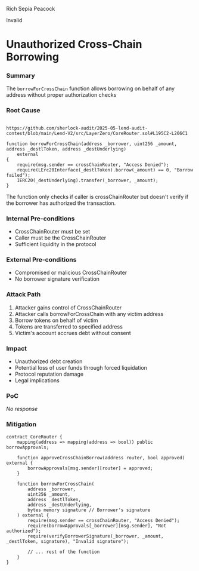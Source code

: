 Rich Sepia Peacock

Invalid

# Unauthorized Cross-Chain Borrowing

### Summary

The `borrowForCrossChain` function allows borrowing on behalf of any address without proper authorization checks

### Root Cause

```solidity

https://github.com/sherlock-audit/2025-05-lend-audit-contest/blob/main/Lend-V2/src/LayerZero/CoreRouter.sol#L195C2-L206C1

function borrowForCrossChain(address _borrower, uint256 _amount, address _destlToken, address _destUnderlying)
    external
{
    require(msg.sender == crossChainRouter, "Access Denied");
    require(LErc20Interface(_destlToken).borrow(_amount) == 0, "Borrow failed");
    IERC20(_destUnderlying).transfer(_borrower, _amount);
}
```
The function only checks if caller is crossChainRouter but doesn't verify if the borrower has authorized the transaction.

### Internal Pre-conditions

- CrossChainRouter must be set
- Caller must be the CrossChainRouter
- Sufficient liquidity in the protocol

### External Pre-conditions

- Compromised or malicious CrossChainRouter
- No borrower signature verification

### Attack Path

1. Attacker gains control of CrossChainRouter
2. Attacker calls borrowForCrossChain with any victim address
3. Borrow tokens on behalf of victim
4. Tokens are transferred to specified address
5. Victim's account accrues debt without consent


### Impact

- Unauthorized debt creation
- Potential loss of user funds through forced liquidation
- Protocol reputation damage
- Legal implications

### PoC

_No response_

### Mitigation

```solidity
contract CoreRouter {
    mapping(address => mapping(address => bool)) public borrowApprovals;
    
    function approveCrossChainBorrow(address router, bool approved) external {
        borrowApprovals[msg.sender][router] = approved;
    }
    
    function borrowForCrossChain(
        address _borrower, 
        uint256 _amount, 
        address _destlToken, 
        address _destUnderlying,
        bytes memory signature // Borrower's signature
    ) external {
        require(msg.sender == crossChainRouter, "Access Denied");
        require(borrowApprovals[_borrower][msg.sender], "Not authorized");
        require(verifyBorrowerSignature(_borrower, _amount, _destlToken, signature), "Invalid signature");
        
        // ... rest of the function
    }
}
```